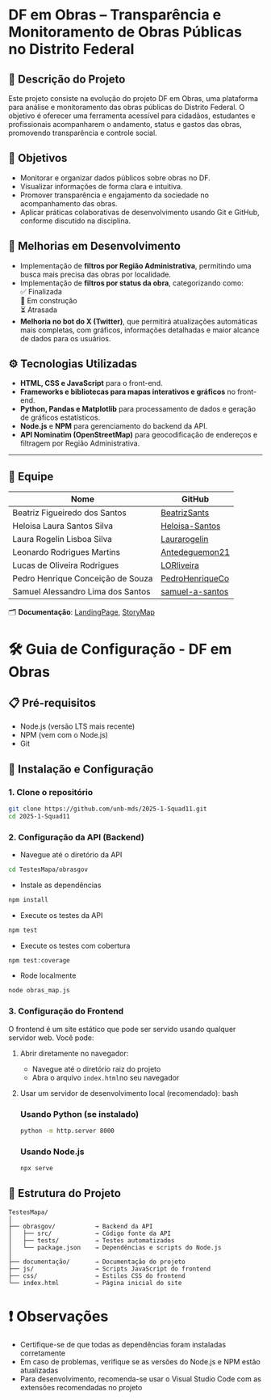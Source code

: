 # DF em Obras – Transparência e Monitoramento de Obras Públicas no Distrito Federal


## 📑 Descrição do Projeto
Este projeto consiste na evolução do projeto DF em Obras, uma plataforma para análise e monitoramento das obras públicas do Distrito Federal. O objetivo é oferecer uma ferramenta acessível para cidadãos, estudantes e profissionais acompanharem o andamento, status e gastos das obras, promovendo transparência e controle social.

## 📌 Objetivos
- Monitorar e organizar dados públicos sobre obras no DF.  
- Visualizar informações de forma clara e intuitiva.  
- Promover transparência e engajamento da sociedade no acompanhamento das obras.  
- Aplicar práticas colaborativas de desenvolvimento usando Git e GitHub, conforme discutido na disciplina.

## 🚀 Melhorias em Desenvolvimento
- Implementação de **filtros por Região Administrativa**, permitindo uma busca mais precisa das obras por localidade.
- Implementação de **filtros por status da obra**, categorizando como:  
  ✅ Finalizada  
  🚧 Em construção  
  ⏳ Atrasada  
- **Melhoria no bot do X (Twitter)**, que permitirá atualizações automáticas mais completas, com gráficos, informações detalhadas e maior alcance de dados para os usuários.

## ⚙️ Tecnologias Utilizadas
- **HTML, CSS e JavaScript** para o front-end.  
- **Frameworks e bibliotecas para mapas interativos e gráficos** no front-end.  
- **Python, Pandas e Matplotlib** para processamento de dados e geração de gráficos estatísticos.  
- **Node.js** e **NPM** para gerenciamento do backend da API.  
- **API Nominatim (OpenStreetMap)** para geocodificação de endereços e filtragem por Região Administrativa.  

---

## 👥 Equipe

| Nome | GitHub |
|------|--------|
| Beatriz Figueiredo dos Santos | [BeatrizSants](https://github.com/BeatrizSants) |
| Heloisa Laura Santos Silva | [Heloisa-Santos](https://github.com/Heloisa-Santos) |
| Laura Rogelin Lisboa Silva | [Laurarogelin](https://github.com/laurarogelin) |
| Leonardo Rodrigues Martins | [Antedeguemon21](https://github.com/Antedeguemon21) |
| Lucas de Oliveira Rodrigues | [LORliveira](https://github.com/LORliveira) |
| Pedro Henrique Conceição de Souza | [PedroHenriqueCo](https://github.com/PedroHenriqueCo) |
| Samuel Alessandro Lima dos Santos | [samuel-a-santos](https://github.com/samuel-a-santos) |

🗂️ **Documentação**: [LandingPage](https://unb-mds.github.io/DFemObras-2025.1/documenta%C3%A7%C3%A3o/index.html), [StoryMap](https://miro.com/app/board/uXjVI47Atug=/)

# 🛠 Guia de Configuração - DF em Obras

## 📋 Pré-requisitos
- Node.js (versão LTS mais recente)  
- NPM (vem com o Node.js)  
- Git  

## 🚀 Instalação e Configuração

### 1. Clone o repositório
```bash
git clone https://github.com/unb-mds/2025-1-Squad11.git
cd 2025-1-Squad11
```

### 2. Configuração da API (Backend)

- Navegue até o diretório da API

```bash
cd TestesMapa/obrasgov
```

- Instale as dependências

```bash
npm install
```

- Execute os testes da API

```bash
npm test
```

- Execute os testes com cobertura

```bash
npm test:coverage
```

- Rode localmente

```bash
node obras_map.js
```


### 3. Configuração do Frontend

O frontend é um site estático que pode ser servido usando qualquer servidor web. Você pode:

1. Abrir diretamente no navegador:
   - Navegue até o diretório raiz do projeto
   - Abra o arquivo `index.html`no seu navegador

2. Usar um servidor de desenvolvimento local (recomendado):
   bash
   ### Usando Python (se instalado)
   ```bash
   python -m http.server 8000
   ```

   ### Usando Node.js
    ```bash
   npx serve
     ```
   


## 📁 Estrutura do Projeto

```
TestesMapa/
│
├── obrasgov/           → Backend da API
│   ├── src/            → Código fonte da API
│   ├── tests/          → Testes automatizados
│   └── package.json    → Dependências e scripts do Node.js
│
├── documentação/       → Documentação do projeto
├── js/                 → Scripts JavaScript do frontend
├── css/                → Estilos CSS do frontend
└── index.html          → Página inicial do site
```



# ❗ Observações

- Certifique-se de que todas as dependências foram instaladas corretamente
- Em caso de problemas, verifique se as versões do Node.js e NPM estão atualizadas
- Para desenvolvimento, recomenda-se usar o Visual Studio Code com as extensões recomendadas no projeto





 


